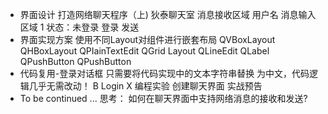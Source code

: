 - 界面设计
打造网络聊天程序（上)
狄泰聊天室
消息接收区域
用户名
消息输入区域 1
状态：未登录 登录 发送
-  界面实现方案
使用不同Layout对组件进行嵌套布局
QVBoxLayout
QHBoxLayout
QPIainTextEdit
QGrid Layout
QLineEdit
QLabel QPushButton QPushButton
- 代码复用-登录对话框
只需要将代码实现中的文本字符串替换
为中文，代码逻辑几乎无需改动！
B Login X
编程实验 创建聊天界面
实战预告
-  To be continued ...
思考：
如何在聊天界面中支持网络消息的接收和发送?